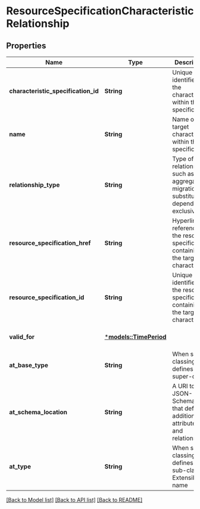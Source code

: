 # ResourceSpecificationCharacteristicRelationship

## Properties
Name | Type | Description | Notes
------------ | ------------- | ------------- | -------------
**characteristic_specification_id** | **String** | Unique identifier of the characteristic within the specification | [optional] [default to None]
**name** | **String** | Name of the target characteristic within the specification | [optional] [default to None]
**relationship_type** | **String** | Type of relationship such as aggregation, migration, substitution, dependency, exclusivity | [optional] [default to None]
**resource_specification_href** | **String** | Hyperlink reference to the resource specification containing the target characteristic | [optional] [default to None]
**resource_specification_id** | **String** | Unique identifier of the resource specification containing the target characteristic | [optional] [default to None]
**valid_for** | [***models::TimePeriod**](TimePeriod.md) |  | [optional] [default to None]
**at_base_type** | **String** | When sub-classing, this defines the super-class | [optional] [default to None]
**at_schema_location** | **String** | A URI to a JSON-Schema file that defines additional attributes and relationships | [optional] [default to None]
**at_type** | **String** | When sub-classing, this defines the sub-class Extensible name | [optional] [default to None]

[[Back to Model list]](../README.md#documentation-for-models) [[Back to API list]](../README.md#documentation-for-api-endpoints) [[Back to README]](../README.md)


